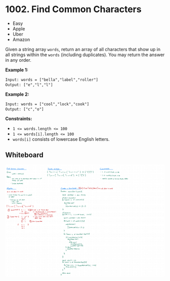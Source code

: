 # 1002. Find Common Characters
- Easy
- Apple
- Uber
- Amazon

Given a string array `words`, return an array of all characters that show up in
all strings within the `words` (including duplicates). You may return the answer
in any order.

**Example 1:**
```
Input: words = ["bella","label","roller"]
Output: ["e","l","l"]
```

**Example 2:**
```
Input: words = ["cool","lock","cook"]
Output: ["c","o"]
```

**Constraints:**
- `1 <= words.length <= 100`
- `1 <= words[i].length <= 100`
- `words[i]` consists of lowercase English letters.

## Whiteboard
![Whiteboard Image][whiteboard-image]

<!-- Refs -->
[whiteboard-image]: whiteboard.jpg
